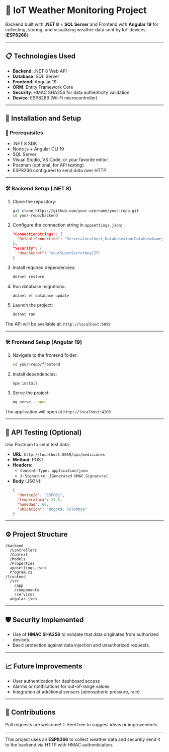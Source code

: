 # 📡 IoT Weather Monitoring Project

Backend built with **.NET 8** + **SQL Server** and Frontend with **Angular 19** for collecting, storing, and visualizing weather data sent by IoT devices (**ESP8266**).

---

## 📋 Technologies Used

- **Backend**: .NET 8 Web API
- **Database**: SQL Server
- **Frontend**: Angular 19
- **ORM**: Entity Framework Core
- **Security**: HMAC SHA256 for data authenticity validation
- **Device**: ESP8266 (Wi-Fi microcontroller)

---

## 🚀 Installation and Setup

### 🔧 Prerequisites

- .NET 8 SDK
- Node.js + Angular CLI 19
- SQL Server
- Visual Studio, VS Code, or your favorite editor
- Postman (optional, for API testing)
- ESP8266 configured to send data over HTTP

---

### 🛠️ Backend Setup (.NET 8)

1. Clone the repository:
   ```bash
   git clone https://github.com/your-username/your-repo.git
   cd your-repo/backend
   ```

2. Configure the connection string in `appsettings.json`:
   ```json
   "ConnectionStrings": {
     "DefaultConnection": "Server=localhost;Database=YourDatabaseName;User Id=your_user;Password=your_password;"
   },
   "Security": {
     "HmacSecret": "yourSuperSecretKey123"
   }
   ```

3. Install required dependencies:
   ```bash
   dotnet restore
   ```

4. Run database migrations:
   ```bash
   dotnet ef database update
   ```

5. Launch the project:
   ```bash
   dotnet run
   ```

The API will be available at: `http://localhost:5059`

---

### 🛠️ Frontend Setup (Angular 19)

1. Navigate to the frontend folder:
   ```bash
   cd your-repo/frontend
   ```

2. Install dependencies:
   ```bash
   npm install
   ```

3. Serve the project:
   ```bash
   ng serve --open
   ```

The application will open at `http://localhost:4200`

---

## 🧪 API Testing (Optional)

Use Postman to send test data:

- **URL**: `http://localhost:5059/api/mediciones`
- **Method**: POST
- **Headers**:
  - `Content-Type: application/json`
  - `X-Signature: [Generated HMAC Signature]`
- **Body** (JSON):
  ```json
  {
    "deviceId": "ESP001",
    "temperatura": 24.5,
    "humedad": 60,
    "ubicacion": "Bogotá, Colombia"
  }
  ```

---

## ⚙️ Project Structure

```
/backend
  /Controllers
  /Context
  /Models
  /Properties
  appsettings.json
  Program.cs
/frontend
  /src
    /app
    /components
    /services
  angular.json
```

---

## 🛡️ Security Implemented

- Use of **HMAC SHA256** to validate that data originates from authorized devices.
- Basic protection against data injection and unauthorized requests.

---

## 📈 Future Improvements

- User authentication for dashboard access
- Alarms or notifications for out-of-range values
- Integration of additional sensors (atmospheric pressure, rain)

---

## 🤝 Contributions

Pull requests are welcome! ✨ Feel free to suggest ideas or improvements.

---

This project uses an **ESP8266** to collect weather data and securely send it to the backend via HTTP with HMAC authentication.
